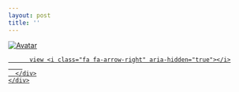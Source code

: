 ```yaml
---
layout: post
title: ''
---
```





<p class="imglist">

<div class="image-container">
  <a href="https://pic.superbed.cn/item/5db6d3cd8b58bc7bf70b6064.jpg"  data-fancybox="images">
    <img src="https://pic.superbed.cn/item/5db6d3cd8b58bc7bf70b6064.jpg" alt="Avatar" class="image" />
    <div class="overlay">
      <div class="text">
        
          view <i class="fa fa-arrow-right" aria-hidden="true"></i>
        
      </div>
    </div>
  </a>
</div>









<a href="https://pic.superbed.cn/item/5db6d3cd8b58bc7bf70b606a.jpg" data-fancybox="images"><img src="" /></a>
<a href="https://pic.superbed.cn/item/5db6d3cd8b58bc7bf70b6071.jpg" data-fancybox="images"><img src="" /></a>
<a href="https://pic.superbed.cn/item/5db6d3cd8b58bc7bf70b6076.jpg" data-fancybox="images"><img src="" /></a>
<a href="https://pic.superbed.cn/item/5db6d3cd8b58bc7bf70b607d.jpg" data-fancybox="images"><img src="" /></a>
<a href="https://pic.superbed.cn/item/5db6d3cd8b58bc7bf70b6083.jpg" data-fancybox="images"><img src="" /></a>
<a href="https://pic.superbed.cn/item/5db6d3cd8b58bc7bf70b608b.jpg" data-fancybox="images"><img src="" /></a>
<a href="https://pic.superbed.cn/item/5db6d3cd8b58bc7bf70b6094.jpg" data-fancybox="images"><img src="" /></a>
<a href="https://pic.superbed.cn/item/5db6d3cd8b58bc7bf70b609a.jpg" data-fancybox="images"><img src="" /></a>
<a href="https://pic.superbed.cn/item/5db6d3cd8b58bc7bf70b609f.jpg" data-fancybox="images"><img src="" /></a>
<a href="https://pic.superbed.cn/item/5db6d3cd8b58bc7bf70b60a5.jpg" data-fancybox="images"><img src="" /></a>
<a href="https://pic.superbed.cn/item/5db6d3cd8b58bc7bf70b60aa.jpg" data-fancybox="images"><img src="" /></a>
<a href="https://pic.superbed.cn/item/5db6d3cd8b58bc7bf70b60af.jpg" data-fancybox="images"><img src="" /></a>
<a href="https://pic.superbed.cn/item/5db6d3cd8b58bc7bf70b60b6.jpg" data-fancybox="images"><img src="" /></a>
<a href="https://pic.superbed.cn/item/5db6d3cd8b58bc7bf70b60bb.jpg" data-fancybox="images"><img src="" /></a>
<a href="https://pic.superbed.cn/item/5db6d3cd8b58bc7bf70b60c1.jpg" data-fancybox="images"><img src="" /></a>
<a href="https://pic.superbed.cn/item/5db6d3cd8b58bc7bf70b60c6.jpg" data-fancybox="images"><img src="" /></a>
<a href="https://pic.superbed.cn/item/5db6d3cd8b58bc7bf70b60d0.jpg" data-fancybox="images"><img src="" /></a>
<a href="https://pic.superbed.cn/item/5db6d3cd8b58bc7bf70b60d5.jpg" data-fancybox="images"><img src="" /></a>
<a href="https://pic.superbed.cn/item/5db6d3cd8b58bc7bf70b60da.jpg" data-fancybox="images"><img src="" /></a>
<a href="https://pic.superbed.cn/item/5db6d3cd8b58bc7bf70b60e2.jpg" data-fancybox="images"><img src="" /></a>
<a href="https://pic.superbed.cn/item/5db6d3cd8b58bc7bf70b60e7.jpg" data-fancybox="images"><img src="" /></a>
<a href="https://pic.superbed.cn/item/5db6d3ce8b58bc7bf70b60ec.jpg" data-fancybox="images"><img src="" /></a>
<a href="https://pic.superbed.cn/item/5db6d3ce8b58bc7bf70b60f1.jpg" data-fancybox="images"><img src="" /></a>
<a href="https://pic.superbed.cn/item/5db6d3ce8b58bc7bf70b60f9.jpg" data-fancybox="images"><img src="" /></a>
<a href="https://pic.superbed.cn/item/5db6d3ce8b58bc7bf70b60ff.jpg" data-fancybox="images"><img src="" /></a>
<a href="https://pic.superbed.cn/item/5db6d3ce8b58bc7bf70b6106.jpg" data-fancybox="images"><img src="" /></a>
<a href="https://pic.superbed.cn/item/5db6d3ce8b58bc7bf70b610c.jpg" data-fancybox="images"><img src="" /></a>
<a href="https://pic.superbed.cn/item/5db6d3ce8b58bc7bf70b6111.jpg" data-fancybox="images"><img src="" /></a>
<a href="https://pic.superbed.cn/item/5db6d3ce8b58bc7bf70b6115.jpg" data-fancybox="images"><img src="" /></a>
<a href="https://pic.superbed.cn/item/5db6d3ce8b58bc7bf70b611b.jpg" data-fancybox="images"><img src="" /></a>
<a href="https://pic.superbed.cn/item/5db6d3ce8b58bc7bf70b6120.jpg" data-fancybox="images"><img src="" /></a>
<a href="https://pic.superbed.cn/item/5db6d3ce8b58bc7bf70b6125.jpg" data-fancybox="images"><img src="" /></a>
<a href="https://pic.superbed.cn/item/5db6d3ce8b58bc7bf70b612c.jpg" data-fancybox="images"><img src="" /></a>
<a href="https://pic.superbed.cn/item/5db6d3ce8b58bc7bf70b6132.jpg" data-fancybox="images"><img src="" /></a>
<a href="https://pic.superbed.cn/item/5db6d3ce8b58bc7bf70b6137.jpg" data-fancybox="images"><img src="" /></a>
<a href="https://pic.superbed.cn/item/5db6d3ce8b58bc7bf70b613c.jpg" data-fancybox="images"><img src="" /></a>
<a href="https://pic.superbed.cn/item/5db6d3ce8b58bc7bf70b6146.jpg" data-fancybox="images"><img src="" /></a>
<a href="https://pic.superbed.cn/item/5db6d3ce8b58bc7bf70b614e.jpg" data-fancybox="images"><img src="" /></a>
<a href="https://pic.superbed.cn/item/5db6d3ce8b58bc7bf70b6153.jpg" data-fancybox="images"><img src="" /></a>
<a href="https://pic.superbed.cn/item/5db6d3ce8b58bc7bf70b6159.jpg" data-fancybox="images"><img src="" /></a>
<a href="https://pic.superbed.cn/item/5db6d3ce8b58bc7bf70b615f.jpg" data-fancybox="images"><img src="" /></a>
<a href="https://pic.superbed.cn/item/5db6d3ce8b58bc7bf70b6164.jpg" data-fancybox="images"><img src="" /></a>
<a href="https://pic.superbed.cn/item/5db6d3ce8b58bc7bf70b616a.jpg" data-fancybox="images"><img src="" /></a>



</p>

